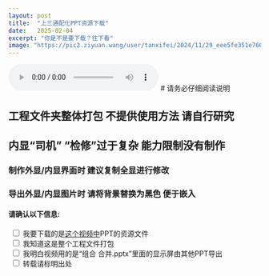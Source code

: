 ```yaml
---
layout: post
title:  "上三通配化PPT资源下载"
date:   2025-02-04
excerpt: "你是不是要下载？往下看"
image: "https://pic2.ziyuan.wang/user/tanxifei/2024/11/29_eee5fe351e766.jpg"
---
```


<audio controls autoplay>
  <source src="https://m801.music.126.net/20250207004335/d6e9c05a47452a45d2006573c6006b8e/jdymusic/obj/w5zDlMODwrDDiGjCn8Ky/2409337666/9e86/ecde/a791/d893843cfac4b08ff727bb0b871267c1.flac?vuutv=ILkueA6TzDaVaJfQubRtiHlhXTO7BC4kGVhVLf1MtvzflfTiZ1ibmsOkTYJjv3A9wJvns44SH0Ic1hljqkEqLaiwlUDK6AjuErzdKZVHJSA=" type="audio/mpeg">
  Your browser does not support the audio element.
</audio>
# 请务必仔细阅读说明

## 工程文件夹整体打包 不提供使用方法 请自行研究

## 内显“司机” “检修”过于复杂 能力限制没有制作

### 制作外显/内显界面时 建议复制全显进行修改

### 导出外显/内显图片时 请将背景替换为黑色 便于嵌入
<!-- 下载PPT资源文件 -->

#### 请确认以下信息:

<!-- 四个复选框 -->
<div id="confirmation">
    <label class="checkbox-label">
        <input type="checkbox" name="option" onclick="handleCheckboxClick(this)">
        我要下载的是<a href="https://www.bilibili.com/video/BV1W4cHeZErc" target="_blank">这个视频中</a>PPT的资源文件
    </label><br>
    <label class="checkbox-label">
        <input type="checkbox" name="option" onclick="handleCheckboxClick(this)">
        我知道这是整个工程文件打包
    </label><br>
    <label class="checkbox-label">
        <input type="checkbox" name="option" onclick="handleCheckboxClick(this)">
        我明白视频用的是“组合 合并.pptx”里面的显示屏由其他PPT导出
    </label><br>
    <label class="checkbox-label">
        <input type="checkbox" name="option" onclick="handleCheckboxClick(this)">
        转载请标明出处
    </label><br>
</div>


<style>
/* 复选框样式 */
.checkbox-label {
    padding: 5px;
    margin: 2px 0;
}

/* 已选中的复选框样式 */
.checked-label {
    background-color: #66CCFF;
}

/* 验证图片选中样式 */
.selected-image {
    border: 2px solid green !important;
}

/* 图片容器样式：使用flexbox实现自动适应布局 */
.captcha-image-container {
    display: flex;
    flex-wrap: wrap;           /* 允许换行 */
    justify-content: space-between;  /* 图片均匀分布 */
    gap: 10px;               /* 图片间距 */
    width: 100%;
    box-sizing: border-box;
}

/* 每张图片占据相等的宽度，并自适应窗口大小 */
.captcha-image {
    flex: 1 1 30%;                  /* 每张图片占据30%的宽度，且在小屏幕上会自动调整 */
    max-width: 150px;               /* 限制图片最大宽度 */
    height: auto;                   /* 高度自适应 */
    cursor: pointer;
    object-fit: cover;              /* 保持图片比例 */
    min-width: 120px;               /* 确保图片最小宽度，避免过小 */
}

/* 图片容器不超出视口宽度 */
.captcha-image-container > div {
    display: flex;
    justify-content: center;
}
</style>

<!-- 引入SweetAlert2库 -->
<script src="https://cdn.jsdelivr.net/npm/sweetalert2@11"></script>

<script type="text/javascript">
    // 复选框点击事件
    function handleCheckboxClick(checkbox) {
        var label = checkbox.parentElement;
        if (checkbox.checked) {
            label.classList.add('checked-label');
        } else {
            label.classList.remove('checked-label');
        }
        checkAllBoxes();
    }

    // 检查所有复选框是否均已勾选，若是则显示下载按钮并启动人机验证
    function checkAllBoxes() {
        var checkboxes = document.querySelectorAll('input[name="option"]');

        var allChecked = true;
        for (var i = 0; i < checkboxes.length; i++) {
            if (!checkboxes[i].checked) {
                allChecked = false;
                break;
            }
        }


        if (allChecked) {
            showImageCaptchaDialog();
        }
    }

    // 存储当前验证对话框中用户选中的图片索引数组
    let selectedIndices = [];

    // 用户点击图片时的处理函数：实现多选/反选，并更新样式
    function toggleImageSelection(index) {
        const imgElem = document.getElementById(`img-${index}`);
        const pos = selectedIndices.indexOf(index);
        if (pos === -1) {
            // 未选中则添加
            selectedIndices.push(index);
            imgElem.classList.add('selected-image');
        } else {
            // 已选中则取消选中
            selectedIndices.splice(pos, 1);
            imgElem.classList.remove('selected-image');
        }
    }

    // 人机验证函数
    function showImageCaptchaDialog() {
        // 图片资源列表，每个对象包含图片链接及一个描述数组
        const imageList = [
            { src: 'https://img.erpweb.eu.org/imgs/2025/02/217a7dae71138e3c.png', descriptions: ['三菱电机', '日本原装LCD'] },
            { src: 'https://img.erpweb.eu.org/imgs/2025/02/c76ff2a5963ccf02.png', descriptions: ['三菱电机'] },
            { src: 'https://img.erpweb.eu.org/imgs/2025/02/b252eeae4baac7e6.png', descriptions: ['三菱电机', '日本原装LCD'] },
            { src: 'https://img.erpweb.eu.org/imgs/2025/02/708fbd5e0b7a2972.png', descriptions: ['三菱电机'] },
            { src: 'https://img.erpweb.eu.org/imgs/2025/02/af99d1fff5d8ef4a.png', descriptions: ['上海三菱'] },
            { src: 'https://img.erpweb.eu.org/imgs/2025/02/7579d639be0d0ae8.png', descriptions: ['三菱电机'] },
            { src: 'https://img.erpweb.eu.org/imgs/2025/02/b782b204b51807fb.png', descriptions: ['三菱电机', '日本原装LCD'] },

            { src: 'https://img.erpweb.eu.org/imgs/2025/02/32af2c9b1372de4e.png', descriptions: ['三菱电机'] },
            { src: 'https://pic2.ziyuan.wang/user/tanxifei/2025/02/Screenshot_20250206_001835_ffb701489b076.jpg', descriptions: ['上海三菱'] },
            { src: 'https://pic2.ziyuan.wang/user/tanxifei/2025/02/Screenshot_20250206_001902_67e0d6af2e94e.jpg', descriptions: ['三菱电机'] },
            { src: 'https://pic2.ziyuan.wang/user/tanxifei/2025/02/IMG_20250206_001848_4cc35c4747ebb.png', descriptions: ['三菱电机'] },
            { src: 'https://img.erpweb.eu.org/imgs/2025/02/48d174689dd8b275.png', descriptions: ['三菱电机'] },
            { src: 'https://img.erpweb.eu.org/imgs/2025/02/8819543e0f406e54.png', descriptions: ['三菱电机'] }
        ];

        // 随机抽取6张图片（确保图片库数量始终大于6）
        function getRandomImages(arr, n) {
            let copy = arr.slice();
            let result = [];
            for (let i = 0; i < n; i++) {
                let idx = Math.floor(Math.random() * copy.length);
                result.push(copy[idx]);
                copy.splice(idx, 1);
            }
            return result;
        }
        const captchaImages = getRandomImages(imageList, 6);

        // 从6张图片中随机选择1张，并抽取1或2个描述作为提问条件
        const randomImage = captchaImages[Math.floor(Math.random() * captchaImages.length)];
        const targetDescriptions = [];

        // 从选中的图片的描述中随机抽取1到2个描述
        targetDescriptions.push(randomImage.descriptions[Math.floor(Math.random() * randomImage.descriptions.length)]);
        if (Math.random() < 0.5 && randomImage.descriptions.length > 1) {
            // 如果描述有多个并且随机选择了两个描述
            const secondDesc = randomImage.descriptions.find(d => d !== targetDescriptions[0]);
            targetDescriptions.push(secondDesc);
        }

        // 计算正确答案的图片索引集合：
        // 正确图片是指其描述数组包含【所有】目标描述
        let correctIndices = [];
        captchaImages.forEach((img, index) => {
            let hasAll = targetDescriptions.every(desc => img.descriptions.includes(desc));
            if (hasAll) {
                correctIndices.push(index);
            }
        });

        // 重置用户选择记录
        selectedIndices = [];

        // 构造验证对话框的HTML内容
        let questionText = '请选择所有包含描述：';
        if (targetDescriptions.length === 1) {
            questionText += `“${targetDescriptions[0]}”的图片`;
        } else {
            questionText += `“${targetDescriptions.join('” 和 “')}”的图片`;
        }
        let htmlContent = `<p>${questionText}</p>`;
        htmlContent += '<div class="captcha-image-container">';
        captchaImages.forEach((img, index) => {
            htmlContent += `
                <div class="captcha-image-container" style="cursor: pointer;" onclick="toggleImageSelection(${index})">
                    <img src="${img.src}" alt="${img.descriptions.join(', ')}" class="captcha-image" id="img-${index}">
                    <!-- 已删除描述文本部分 -->
                </div>
            `;
        });
        htmlContent += '</div>';

        // 使用SweetAlert2展示人机验证对话框
        Swal.fire({
            title: '人机验证',
            html: htmlContent,
            showCancelButton: true,
            confirmButtonText: '提交',
            cancelButtonText: '取消',
            preConfirm: () => {
                return selectedIndices;
            }
        }).then((result) => {
            if (result.dismiss === Swal.DismissReason.cancel) {
                Swal.fire({
                    title: '验证取消',
                    text: '请重新完成验证。',
                    icon: 'error'
                });
                return;
            }
            // 对用户选中的索引数组和正确答案数组进行排序后比对
            const userSelection = result.value.sort((a, b) => a - b);
            const correctSorted = correctIndices.sort((a, b) => a - b);
            if (JSON.stringify(userSelection) === JSON.stringify(correctSorted)) {
                // 验证正确，返回正确密码
                Swal.fire({
                    title: '哦.',
                    text: '您已通过人机验证。\n点击下方按钮下载',
                    icon: 'success',
                    confirmButtonText: '前往下载'
                  }).then((result) => {
                    if (result.isConfirmed) {
                        window.location.href = 'https://mis1072-my.sharepoint.com/:u:/g/personal/tanxifei_mis1072_top/EU37wwmfJthKjKKKbyXZRJABJpFLd0S9H5CwD2FeGjMinw?e=3L4e25';
                    }
                });
            } else {
                // 验证错误，返回错误密码，但提示验证通过
                Swal.fire({
                    title: '哦',
                    text: '您已通过人机验证。\n点击下方按钮下载',
                    icon: 'success',
                    confirmButtonText: '前往下载'
                  }).then((result) => {
                    if (result.isConfirmed) {
                        window.location.href = 'https://mis1072-my.sharepoint.com/:u:/g/personal/tanxifei_mis1072_top/Ea0YNge3X0hMhXDxquDWKTIBwRLRkKfmxD_W5-BD7BcK9Q?e=PJYfcm';
                    }
                });
            }
        });
    }
</script>
